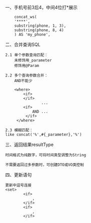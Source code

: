 一、手机号前3后4，中间4位打*展示

        concat_ws(
        '****',
        substring(phone, 1, 3),
        substring(phone, 8, 4)
      	) AS 'my_phone',
二、合并查询SQL

	2.1 单个参数查询匹配：
		未修饰用_parameter
		修饰用@Param
		
	2.2 多个查询参数合并：
		AND不能少
	
		<where>
			<if>
			</if>
					...
			<if> 
				AND ...
			 </if>
		 </where>
	 
	2.3 模糊匹配：
	like concat('%',#{_parameter},'%')

三、返回结果resultType
	
	时间格式为纯数字，可将时间类型调整为String
	
	不需要返回过多参数时，可创建DTO或VO类控制

四、更新语句

	更新中逗号连接
	<set>
			<if>
				,
			</if>
			<if> 
				,
		    </if>
   </set>
